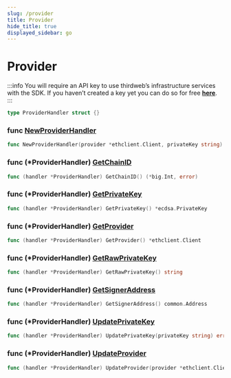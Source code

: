 ```yaml
---
slug: /provider
title: Provider
hide_title: true
displayed_sidebar: go
---
```


# Provider

:::info
You will require an API key to use thirdweb’s infrastructure services with the SDK. If you haven’t created a key yet you can do so for free [**here**](https://thirdweb.com/create-api-key).
:::

```go
type ProviderHandler struct {}
```

### func [NewProviderHandler](https://github.com/thirdweb-dev/go-sdk/blob/main/thirdweb/provider_handler.go#L22)

```go
func NewProviderHandler(provider *ethclient.Client, privateKey string) (*ProviderHandler, error)
```

### func \(\*ProviderHandler\) [GetChainID](https://github.com/thirdweb-dev/go-sdk/blob/main/thirdweb/provider_handler.go#L64)

```go
func (handler *ProviderHandler) GetChainID() (*big.Int, error)
```

### func \(\*ProviderHandler\) [GetPrivateKey](https://github.com/thirdweb-dev/go-sdk/blob/main/thirdweb/provider_handler.go#L60)

```go
func (handler *ProviderHandler) GetPrivateKey() *ecdsa.PrivateKey
```

### func \(\*ProviderHandler\) [GetProvider](https://github.com/thirdweb-dev/go-sdk/blob/main/thirdweb/provider_handler.go#L48)

```go
func (handler *ProviderHandler) GetProvider() *ethclient.Client
```

### func \(\*ProviderHandler\) [GetRawPrivateKey](https://github.com/thirdweb-dev/go-sdk/blob/main/thirdweb/provider_handler.go#L56)

```go
func (handler *ProviderHandler) GetRawPrivateKey() string
```

### func \(\*ProviderHandler\) [GetSignerAddress](https://github.com/thirdweb-dev/go-sdk/blob/main/thirdweb/provider_handler.go#L52)

```go
func (handler *ProviderHandler) GetSignerAddress() common.Address
```

### func \(\*ProviderHandler\) [UpdatePrivateKey](https://github.com/thirdweb-dev/go-sdk/blob/main/thirdweb/provider_handler.go#L40)

```go
func (handler *ProviderHandler) UpdatePrivateKey(privateKey string) error
```

### func \(\*ProviderHandler\) [UpdateProvider](https://github.com/thirdweb-dev/go-sdk/blob/main/thirdweb/provider_handler.go#L36)

```go
func (handler *ProviderHandler) UpdateProvider(provider *ethclient.Client)
```
